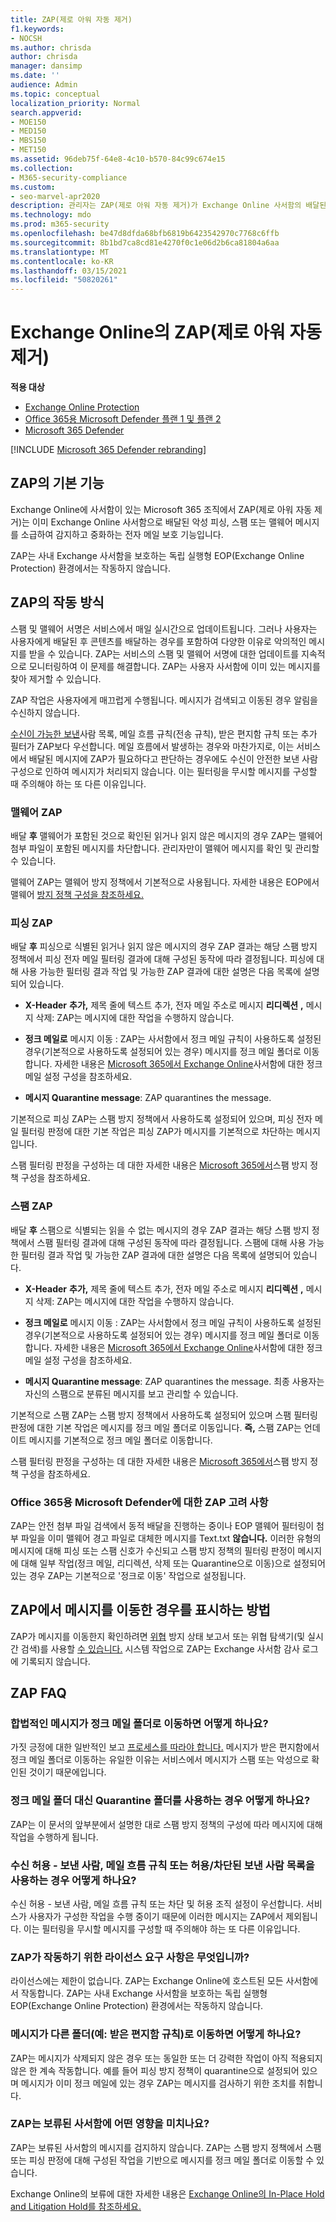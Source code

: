 ```yaml
---
title: ZAP(제로 아워 자동 제거)
f1.keywords:
- NOCSH
ms.author: chrisda
author: chrisda
manager: dansimp
ms.date: ''
audience: Admin
ms.topic: conceptual
localization_priority: Normal
search.appverid:
- MOE150
- MED150
- MBS150
- MET150
ms.assetid: 96deb75f-64e8-4c10-b570-84c99c674e15
ms.collection:
- M365-security-compliance
ms.custom:
- seo-marvel-apr2020
description: 관리자는 ZAP(제로 아워 자동 제거)가 Exchange Online 사서함의 배달된 메시지를 스팸 또는 피싱으로 소급 처리된 정크 메일 폴더 또는 검역소로 이동하는 방법을 알 수 있습니다.
ms.technology: mdo
ms.prod: m365-security
ms.openlocfilehash: be47d8dfda68bfb6819b6423542970c7768c6ffb
ms.sourcegitcommit: 8b1bd7ca8cd81e4270f0c1e06d2b6ca81804a6aa
ms.translationtype: MT
ms.contentlocale: ko-KR
ms.lasthandoff: 03/15/2021
ms.locfileid: "50820261"
---
```

# <a name="zero-hour-auto-purge-zap-in-exchange-online"></a>Exchange Online의 ZAP(제로 아워 자동 제거)

**적용 대상**
- [Exchange Online Protection](exchange-online-protection-overview.md)
- [Office 365용 Microsoft Defender 플랜 1 및 플랜 2](office-365-atp.md)
- [Microsoft 365 Defender](../mtp/microsoft-threat-protection.md)

[!INCLUDE [Microsoft 365 Defender rebranding](../includes/microsoft-defender-for-office.md)]


## <a name="basic-features-of-zap"></a>ZAP의 기본 기능

Exchange Online에 사서함이 있는 Microsoft 365 조직에서 ZAP(제로 아워 자동 제거)는 이미 Exchange Online 사서함으로 배달된 악성 피싱, 스팸 또는 맬웨어 메시지를 소급하여 감지하고 중화하는 전자 메일 보호 기능입니다.

ZAP는 사내 Exchange 사서함을 보호하는 독립 실행형 EOP(Exchange Online Protection) 환경에서는 작동하지 않습니다.

## <a name="how-zap-works"></a>ZAP의 작동 방식

스팸 및 맬웨어 서명은 서비스에서 매일 실시간으로 업데이트됩니다. 그러나 사용자는 사용자에게 배달된 후 콘텐츠를 배달하는 경우를 포함하여 다양한 이유로 악의적인 메시지를 받을 수 있습니다. ZAP는 서비스의 스팸 및 맬웨어 서명에 대한 업데이트를 지속적으로 모니터링하여 이 문제를 해결합니다. ZAP는 사용자 사서함에 이미 있는 메시지를 찾아 제거할 수 있습니다.

ZAP 작업은 사용자에게 매끄럽게 수행됩니다. 메시지가 검색되고 이동된 경우 알림을 수신하지 않습니다.

[수신이 가능한 보낸](create-safe-sender-lists-in-office-365.md)사람 목록, 메일 흐름 규칙(전송 규칙), 받은 편지함 규칙 또는 추가 필터가 ZAP보다 우선합니다. 메일 흐름에서 발생하는 경우와 마찬가지로, 이는 서비스에서 배달된 메시지에 ZAP가 필요하다고 판단하는 경우에도 수신이 안전한 보낸 사람 구성으로 인하여 메시지가 처리되지 않습니다. 이는 필터링을 무시할 메시지를 구성할 때 주의해야 하는 또 다른 이유입니다.

### <a name="malware-zap"></a>맬웨어 ZAP

배달 **후** 맬웨어가 포함된 것으로 확인된 읽거나 읽지 않은 메시지의 경우 ZAP는 맬웨어 첨부 파일이 포함된 메시지를 차단합니다. 관리자만이 맬웨어 메시지를 확인 및 관리할 수 있습니다.

맬웨어 ZAP는 맬웨어 방지 정책에서 기본적으로 사용됩니다. 자세한 내용은 EOP에서 맬웨어 [방지 정책 구성을 참조하세요.](configure-anti-malware-policies.md)

### <a name="phish-zap"></a>피싱 ZAP

배달 **후** 피싱으로 식별된 읽거나 읽지 않은 메시지의 경우 ZAP 결과는 해당  스팸 방지 정책에서 피싱 전자 메일 필터링 결과에 대해 구성된 동작에 따라 결정됩니다. 피싱에 대해 사용 가능한 필터링 결과 작업 및 가능한 ZAP 결과에 대한 설명은 다음 목록에 설명되어 있습니다.

- **X-Header** **추가,** 제목 줄에 텍스트 추가, 전자 메일 주소로 메시지 **리디렉션** **,** 메시지 삭제: ZAP는 메시지에 대한 작업을 수행하지 않습니다.

- **정크 메일로** 메시지 이동 : ZAP는 사서함에서 정크 메일 규칙이 사용하도록 설정된 경우(기본적으로 사용하도록 설정되어 있는 경우) 메시지를 정크 메일 폴더로 이동합니다. 자세한 내용은 [Microsoft 365에서 Exchange Online](configure-junk-email-settings-on-exo-mailboxes.md)사서함에 대한 정크 메일 설정 구성을 참조하세요.

- **메시지 Quarantine message**: ZAP quarantines the message.

기본적으로 피싱 ZAP는 스팸 방지 정책에서 사용하도록 설정되어  있으며, 피싱 전자 메일 필터링 판정에 대한 기본 작업은 피싱 ZAP가 메시지를 기본적으로 차단하는 메시지입니다.

스팸 필터링 판정을 구성하는 데 대한 자세한 내용은 [Microsoft 365에서](configure-your-spam-filter-policies.md)스팸 방지 정책 구성을 참조하세요.

### <a name="spam-zap"></a>스팸 ZAP

배달 **후** 스팸으로 식별되는 읽을 수 없는 메시지의 경우 ZAP 결과는 해당  스팸 방지 정책에서 스팸 필터링 결과에 대해 구성된 동작에 따라 결정됩니다. 스팸에 대해 사용 가능한 필터링 결과 작업 및 가능한 ZAP 결과에 대한 설명은 다음 목록에 설명되어 있습니다.

- **X-Header** **추가,** 제목 줄에 텍스트 추가, 전자 메일 주소로 메시지 **리디렉션** **,** 메시지 삭제: ZAP는 메시지에 대한 작업을 수행하지 않습니다.

- **정크 메일로** 메시지 이동 : ZAP는 사서함에서 정크 메일 규칙이 사용하도록 설정된 경우(기본적으로 사용하도록 설정되어 있는 경우) 메시지를 정크 메일 폴더로 이동합니다. 자세한 내용은 [Microsoft 365에서 Exchange Online](configure-junk-email-settings-on-exo-mailboxes.md)사서함에 대한 정크 메일 설정 구성을 참조하세요.

- **메시지 Quarantine message**: ZAP quarantines the message. 최종 사용자는 자신의 스팸으로 분류된 메시지를 보고 관리할 수 있습니다.

기본적으로 스팸 ZAP는 스팸 방지 정책에서 사용하도록 설정되어  있으며 스팸 필터링 판정에 대한 기본 작업은 메시지를 정크  메일 폴더로 이동입니다. **즉,** 스팸 ZAP는 언데이트 메시지를 기본적으로 정크 메일 폴더로 이동합니다.

스팸 필터링 판정을 구성하는 데 대한 자세한 내용은 [Microsoft 365에서](configure-your-spam-filter-policies.md)스팸 방지 정책 구성을 참조하세요.

### <a name="zap-considerations-for-microsoft-defender-for-office-365"></a>Office 365용 Microsoft Defender에 대한 ZAP 고려 사항

ZAP는 안전 첨부 파일 검색에서 동적 배달을 [](atp-safe-attachments.md#dynamic-delivery-in-safe-attachments-policies) 진행하는 중이나 EOP 맬웨어 필터링이 첨부 파일을 이미 맬웨어 경고 파일로 대체한 메시지를 Text.txt **않습니다.** 이러한 유형의 메시지에 대해 피싱 또는 스팸 신호가 수신되고 스팸 방지 정책의 필터링 판정이 메시지에 대해 일부 작업(정크 메일, 리디렉션, 삭제 또는 Quarantine으로 이동)으로 설정되어 있는 경우 ZAP는 기본적으로 '정크로 이동' 작업으로 설정됩니다.

## <a name="how-to-see-if-zap-moved-your-message"></a>ZAP에서 메시지를 이동한 경우를 표시하는 방법

ZAP가 메시지를 이동한지 확인하려면 [위협](view-email-security-reports.md#threat-protection-status-report) 방지 상태 보고서 또는 위협 탐색기(및 실시간 검색)를 사용할 [수 있습니다.](threat-explorer.md) 시스템 작업으로 ZAP는 Exchange 사서함 감사 로그에 기록되지 않습니다.

## <a name="zap-faq"></a>ZAP FAQ

### <a name="what-happens-if-a-legitimate-message-is-moved-to-the-junk-email-folder"></a>합법적인 메시지가 정크 메일 폴더로 이동하면 어떻게 하나요?

가짓 긍정에 대한 일반적인 보고 [프로세스를 따라야 합니다.](report-junk-email-messages-to-microsoft.md) 메시지가 받은 편지함에서 정크 메일 폴더로 이동하는 유일한 이유는 서비스에서 메시지가 스팸 또는 악성으로 확인된 것이기 때문에입니다.

### <a name="what-if-i-use-the-quarantine-folder-instead-of-the-junk-mail-folder"></a>정크 메일 폴더 대신 Quarantine 폴더를 사용하는 경우 어떻게 하나요?

ZAP는 이 문서의 앞부분에서 설명한 대로 스팸 방지 정책의 구성에 따라 메시지에 대해 작업을 수행하게 됩니다.

### <a name="what-if-im-using-safe-senders-mail-flow-rules-or-allowedblocked-sender-lists"></a>수신 허용 - 보낸 사람, 메일 흐름 규칙 또는 허용/차단된 보낸 사람 목록을 사용하는 경우 어떻게 하나요?

수신 허용 - 보낸 사람, 메일 흐름 규칙 또는 차단 및 허용 조직 설정이 우선합니다. 서비스가 사용자가 구성한 작업을 수행 중이기 때문에 이러한 메시지는 ZAP에서 제외됩니다. 이는 필터링을 무시할 메시지를 구성할 때 주의해야 하는 또 다른 이유입니다.

### <a name="what-are-the-licensing-requirements-for-zap-to-work"></a>ZAP가 작동하기 위한 라이선스 요구 사항은 무엇입니까?

라이선스에는 제한이 없습니다. ZAP는 Exchange Online에 호스트된 모든 사서함에서 작동합니다. ZAP는 사내 Exchange 사서함을 보호하는 독립 실행형 EOP(Exchange Online Protection) 환경에서는 작동하지 않습니다.

### <a name="what-if-a-message-is-moved-to-another-folder-eg-inbox-rules"></a>메시지가 다른 폴더(예: 받은 편지함 규칙)로 이동하면 어떻게 하나요?

ZAP는 메시지가 삭제되지 않은 경우 또는 동일한 또는 더 강력한 작업이 아직 적용되지 않은 한 계속 작동합니다. 예를 들어 피싱 방지 정책이 quarantine으로 설정되어 있으며 메시지가 이미 정크 메일에 있는 경우 ZAP는 메시지를 검사하기 위한 조치를 취합니다.

### <a name="how-does-zap-affect-mailboxes-on-hold"></a>ZAP는 보류된 사서함에 어떤 영향을 미치나요?

ZAP는 보류된 사서함의 메시지를 검지하지 않습니다. ZAP는 스팸 방지 정책에서 스팸 또는 피싱 판정에 대해 구성된 작업을 기반으로 메시지를 정크 메일 폴더로 이동할 수 있습니다.

Exchange Online의 보류에 대한 자세한 내용은 [Exchange Online의 In-Place Hold and Litigation Hold를 참조하세요.](https://docs.microsoft.com/Exchange/security-and-compliance/in-place-and-litigation-holds)
